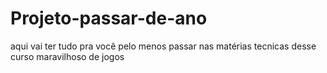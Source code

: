 # Projeto-passar-de-ano
aqui vai ter tudo pra você pelo menos passar nas matérias tecnicas desse curso maravilhoso de jogos
